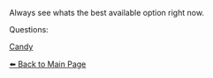 Always see whats the best available option right now.


Questions:

[Candy](./Candy(Hard))

[⬅️ Back to Main Page](../README)
